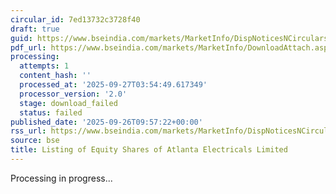 ```yaml
---
circular_id: 7ed13732c3728f40
draft: true
guid: https://www.bseindia.com/markets/MarketInfo/DispNoticesNCirculars.aspx?Noticeid={56D96D75-3BEF-4BE3-8D13-6322B0559A9A}&noticeno=20250926-19&dt=09/26/2025&icount=19&totcount=76&flag=0
pdf_url: https://www.bseindia.com/markets/MarketInfo/DownloadAttach.aspx?id=20250926-19&attachedId=
processing:
  attempts: 1
  content_hash: ''
  processed_at: '2025-09-27T03:54:49.617349'
  processor_version: '2.0'
  stage: download_failed
  status: failed
published_date: '2025-09-26T09:57:22+00:00'
rss_url: https://www.bseindia.com/markets/MarketInfo/DispNoticesNCirculars.aspx?Noticeid={56D96D75-3BEF-4BE3-8D13-6322B0559A9A}&noticeno=20250926-19&dt=09/26/2025&icount=19&totcount=76&flag=0
source: bse
title: Listing of Equity Shares of Atlanta Electricals Limited
---
```


Processing in progress...